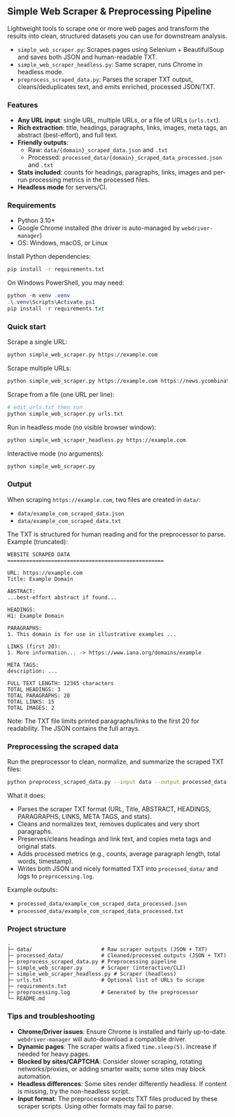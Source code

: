 ## Simple Web Scraper & Preprocessing Pipeline

Lightweight tools to scrape one or more web pages and transform the results into clean, structured datasets you can use for downstream analysis.

- `simple_web_scraper.py`: Scrapes pages using Selenium + BeautifulSoup and saves both JSON and human-readable TXT.
- `simple_web_scraper_headless.py`: Same scraper, runs Chrome in headless mode.
- `preprocess_scraped_data.py`: Parses the scraper TXT output, cleans/deduplicates text, and emits enriched, processed JSON/TXT.

### Features
- **Any URL input**: single URL, multiple URLs, or a file of URLs (`urls.txt`).
- **Rich extraction**: title, headings, paragraphs, links, images, meta tags, an abstract (best-effort), and full text.
- **Friendly outputs**:
  - Raw: `data/{domain}_scraped_data.json` and `.txt`
  - Processed: `processed_data/{domain}_scraped_data_processed.json` and `.txt`
- **Stats included**: counts for headings, paragraphs, links, images and per-run processing metrics in the processed files.
- **Headless mode** for servers/CI.

### Requirements
- Python 3.10+
- Google Chrome installed (the driver is auto-managed by `webdriver-manager`)
- OS: Windows, macOS, or Linux

Install Python dependencies:

```bash
pip install -r requirements.txt
```

On Windows PowerShell, you may need:

```powershell
python -m venv .venv
.\.venv\Scripts\Activate.ps1
pip install -r requirements.txt
```

### Quick start
Scrape a single URL:

```bash
python simple_web_scraper.py https://example.com
```

Scrape multiple URLs:

```bash
python simple_web_scraper.py https://example.com https://news.ycombinator.com
```

Scrape from a file (one URL per line):

```bash
# edit urls.txt then run
python simple_web_scraper.py urls.txt
```

Run in headless mode (no visible browser window):

```bash
python simple_web_scraper_headless.py https://example.com
```

Interactive mode (no arguments):

```bash
python simple_web_scraper.py
```

### Output
When scraping `https://example.com`, two files are created in `data/`:

- `data/example_com_scraped_data.json`
- `data/example_com_scraped_data.txt`

The TXT is structured for human reading and for the preprocessor to parse. Example (truncated):

```text
WEBSITE SCRAPED DATA
==================================================

URL: https://example.com
Title: Example Domain

ABSTRACT:
...best-effort abstract if found...

HEADINGS:
H1: Example Domain

PARAGRAPHS:
1. This domain is for use in illustrative examples ...

LINKS (first 20):
1. More information... -> https://www.iana.org/domains/example

META TAGS:
description: ...

FULL TEXT LENGTH: 12345 characters
TOTAL HEADINGS: 3
TOTAL PARAGRAPHS: 20
TOTAL LINKS: 15
TOTAL IMAGES: 2
```

Note: The TXT file limits printed paragraphs/links to the first 20 for readability. The JSON contains the full arrays.

### Preprocessing the scraped data
Run the preprocessor to clean, normalize, and summarize the scraped TXT files:

```bash
python preprocess_scraped_data.py --input data --output processed_data
```

What it does:
- Parses the scraper TXT format (URL, Title, ABSTRACT, HEADINGS, PARAGRAPHS, LINKS, META TAGS, and stats).
- Cleans and normalizes text, removes duplicates and very short paragraphs.
- Preserves/cleans headings and link text, and copies meta tags and original stats.
- Adds processed metrics (e.g., counts, average paragraph length, total words, timestamp).
- Writes both JSON and nicely formatted TXT into `processed_data/` and logs to `preprocessing.log`.

Example outputs:
- `processed_data/example_com_scraped_data_processed.json`
- `processed_data/example_com_scraped_data_processed.txt`

### Project structure
```text
.
├─ data/                      # Raw scraper outputs (JSON + TXT)
├─ processed_data/            # Cleaned/processed outputs (JSON + TXT)
├─ preprocess_scraped_data.py # Preprocessing pipeline
├─ simple_web_scraper.py      # Scraper (interactive/CLI)
├─ simple_web_scraper_headless.py # Scraper (headless)
├─ urls.txt                   # Optional list of URLs to scrape
├─ requirements.txt
├─ preprocessing.log          # Generated by the preprocessor
└─ README.md
```

### Tips and troubleshooting
- **Chrome/Driver issues**: Ensure Chrome is installed and fairly up-to-date. `webdriver-manager` will auto-download a compatible driver.
- **Dynamic pages**: The scraper waits a fixed `time.sleep(5)`. Increase if needed for heavy pages.
- **Blocked by sites/CAPTCHA**: Consider slower scraping, rotating networks/proxies, or adding smarter waits; some sites may block automation.
- **Headless differences**: Some sites render differently headless. If content is missing, try the non-headless script.
- **Input format**: The preprocessor expects TXT files produced by these scraper scripts. Using other formats may fail to parse.




 

